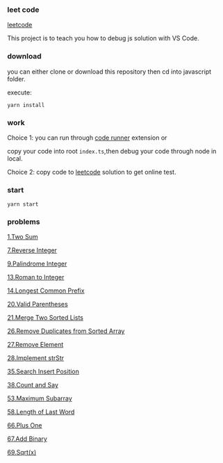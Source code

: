 ### leet code

[leetcode](https://leetcode.com/problems)

This project is to teach you how to debug js solution with VS Code.

### download

you can either clone or download this repository then cd into javascript folder.

execute:

```
yarn install
```

### work

Choice 1: you can run through [code runner](https://marketplace.visualstudio.com/items?itemName=formulahendry.code-runner) extension or

copy your code into root `index.ts`,then debug your code through node in local.

Choice 2: copy code to [leetcode](https://leetcode.com/problems) solution to get online test.

### start

```
yarn start
```

### problems

[1.Two Sum](https://github.com/Damon-Salvatore/leetcode/tree/master/problems/1)

[7.Reverse Integer](https://github.com/Damon-Salvatore/leetcode/tree/master/problems/7/reverseInteger.js)

[9.Palindrome Integer](https://github.com/Damon-Salvatore/leetcode/tree/master/problems/9/Reverse_Integer.js)

[13.Roman to Integer](https://github.com/Damon-Salvatore/leetcode/tree/master/problems/13/roman_to_interger.js)

[14.Longest Common Prefix](https://github.com/Damon-Salvatore/leetcode/tree/master/problems/14/longest_common_prefix.js)

[20.Valid Parentheses](https://github.com/Damon-Salvatore/leetcode/tree/master/problems/20//valid_parenthese.js)

[21.Merge Two Sorted Lists](https://github.com/Damon-Salvatore/leetcode/tree/master/problems/21/Merge_Two_Sorted_List.js)

[26.Remove Duplicates from Sorted Array](https://github.com/Damon-Salvatore/leetcode/tree/master/problems/26/Remove_Duplicates_from_Sorted_Array.js)

[27.Remove Element](https://github.com/Damon-Salvatore/leetcode/tree/master/problems/27)

[28.Implement strStr](https://github.com/Damon-Salvatore/leetcode/blob/js/problems/28/Implement_strStr.js)

[35.Search Insert Position](https://github.com/Damon-Salvatore/leetcode/blob/js/problems/35/Search_Insert_Position.js)

[38.Count and Say](https://github.com/Damon-Salvatore/leetcode/blob/js/problems/38/Count_and_Say.js)

[53.Maximum Subarray](https://github.com/Damon-Salvatore/leetcode/blob/js/problems/53/Maximum_Subarray.js)

[58.Length of Last Word](https://github.com/Damon-Salvatore/leetcode/blob/js/problems/58/Length_of_Last_Word.js)

[66.Plus One](https://github.com/Damon-Salvatore/leetcode/blob/js/problems/66/Plus_One.js)

[67.Add Binary](https://github.com/Damon-Salvatore/leetcode/blob/js/problems/67/Add_Binary.js)

[69.Sqrt(x)](<https://github.com/Damon-Salvatore/leetcode/blob/js/problems/69/Sqrt(x).js>)
